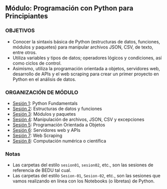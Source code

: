 ## Módulo: Programación con Python para Principiantes 

### OBJETIVOS
- Conocer la sintaxis básica de Python (estructuras de datos, funciones, módulos y paquetes) para manipular archivos JSON, CSV, de texto, entre otros. 
- Utiliza variables y tipos de datos; operadores lógicos y condiciones, así como ciclos de control. 
- Asimismo, utiliza la programación orientada a objetos, servidores web, desarrollo de APIs y el web scraping para crear un primer proyecto en Python en el análisis de datos.    							

### ORGANIZACIÓN DE MÓDULO

 - [Sesión 1](Sesion-01): Python Fundamentals
 - [Sesión 2](Sesion-02): Estructuras de datos y funciones
 - [Sesión 3](Sesion-03): Módulos y paquetes
 - [Sesión 4](Sesion-04): Manipulación de archivos, JSON, CSV y excepciones
 - [Sesión 5](Sesion-05): Programación Orientada a Objetos
 - [Sesión 6](Sesion-06): Servidores web y APIs 
 - [Sesión 7](Sesion-07): Web Scraping
 - [Sesión 8](Sesion-08): Computación numérica o científica

### Notas

- Las carpetas del estilo `sesion01`, `sesion02`, etc., son las sesiones de referencia de BEDU tal cual.
- Las carpetas del estilo `Sesion-01`, `Sesion-02`, etc., son las sesiones que vamos realizando en línea con los Notebooks (o libretas) de Python.

